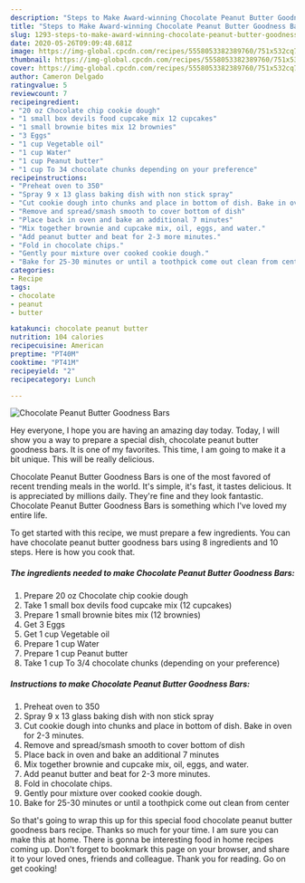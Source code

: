 ```yaml
---
description: "Steps to Make Award-winning Chocolate Peanut Butter Goodness Bars"
title: "Steps to Make Award-winning Chocolate Peanut Butter Goodness Bars"
slug: 1293-steps-to-make-award-winning-chocolate-peanut-butter-goodness-bars
date: 2020-05-26T09:09:48.681Z
image: https://img-global.cpcdn.com/recipes/5558053382389760/751x532cq70/chocolate-peanut-butter-goodness-bars-recipe-main-photo.jpg
thumbnail: https://img-global.cpcdn.com/recipes/5558053382389760/751x532cq70/chocolate-peanut-butter-goodness-bars-recipe-main-photo.jpg
cover: https://img-global.cpcdn.com/recipes/5558053382389760/751x532cq70/chocolate-peanut-butter-goodness-bars-recipe-main-photo.jpg
author: Cameron Delgado
ratingvalue: 5
reviewcount: 7
recipeingredient:
- "20 oz Chocolate chip cookie dough"
- "1 small box devils food cupcake mix 12 cupcakes"
- "1 small brownie bites mix 12 brownies"
- "3 Eggs"
- "1 cup Vegetable oil"
- "1 cup Water"
- "1 cup Peanut butter"
- "1 cup To 34 chocolate chunks depending on your preference"
recipeinstructions:
- "Preheat oven to 350"
- "Spray 9 x 13 glass baking dish with non stick spray"
- "Cut cookie dough into chunks and place in bottom of dish. Bake in oven for 2-3 minutes."
- "Remove and spread/smash smooth to cover bottom of dish"
- "Place back in oven and bake an additional 7 minutes"
- "Mix together brownie and cupcake mix, oil, eggs, and water."
- "Add peanut butter and beat for 2-3 more minutes."
- "Fold in chocolate chips."
- "Gently pour mixture over cooked cookie dough."
- "Bake for 25-30 minutes or until a toothpick come out clean from center"
categories:
- Recipe
tags:
- chocolate
- peanut
- butter

katakunci: chocolate peanut butter 
nutrition: 104 calories
recipecuisine: American
preptime: "PT40M"
cooktime: "PT41M"
recipeyield: "2"
recipecategory: Lunch

---
```



![Chocolate Peanut Butter Goodness Bars](https://img-global.cpcdn.com/recipes/5558053382389760/751x532cq70/chocolate-peanut-butter-goodness-bars-recipe-main-photo.jpg)

Hey everyone, I hope you are having an amazing day today. Today, I will show you a way to prepare a special dish, chocolate peanut butter goodness bars. It is one of my favorites. This time, I am going to make it a bit unique. This will be really delicious.

Chocolate Peanut Butter Goodness Bars is one of the most favored of recent trending meals in the world. It's simple, it's fast, it tastes delicious. It is appreciated by millions daily. They're fine and they look fantastic. Chocolate Peanut Butter Goodness Bars is something which I've loved my entire life.




To get started with this recipe, we must prepare a few ingredients. You can have chocolate peanut butter goodness bars using 8 ingredients and 10 steps. Here is how you cook that.

<!--inarticleads1-->

##### The ingredients needed to make Chocolate Peanut Butter Goodness Bars:

1. Prepare 20 oz Chocolate chip cookie dough
1. Take 1 small box devils food cupcake mix (12 cupcakes)
1. Prepare 1 small brownie bites mix (12 brownies)
1. Get 3 Eggs
1. Get 1 cup Vegetable oil
1. Prepare 1 cup Water
1. Prepare 1 cup Peanut butter
1. Take 1 cup To 3/4 chocolate chunks (depending on your preference)




<!--inarticleads2-->

##### Instructions to make Chocolate Peanut Butter Goodness Bars:

1. Preheat oven to 350
1. Spray 9 x 13 glass baking dish with non stick spray
1. Cut cookie dough into chunks and place in bottom of dish. Bake in oven for 2-3 minutes.
1. Remove and spread/smash smooth to cover bottom of dish
1. Place back in oven and bake an additional 7 minutes
1. Mix together brownie and cupcake mix, oil, eggs, and water.
1. Add peanut butter and beat for 2-3 more minutes.
1. Fold in chocolate chips.
1. Gently pour mixture over cooked cookie dough.
1. Bake for 25-30 minutes or until a toothpick come out clean from center




So that's going to wrap this up for this special food chocolate peanut butter goodness bars recipe. Thanks so much for your time. I am sure you can make this at home. There is gonna be interesting food in home recipes coming up. Don't forget to bookmark this page on your browser, and share it to your loved ones, friends and colleague. Thank you for reading. Go on get cooking!
